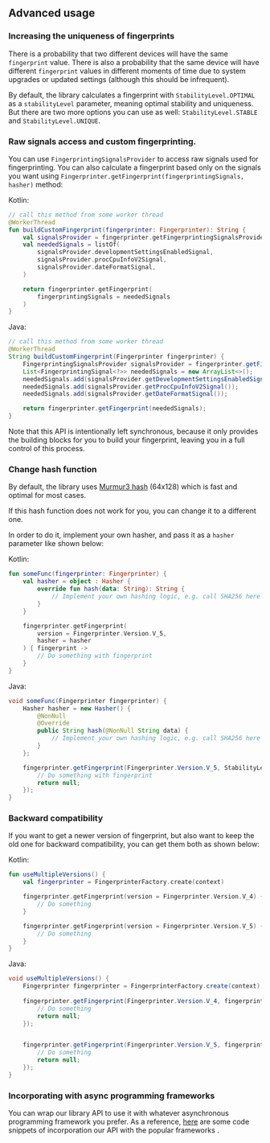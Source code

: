 ## Advanced usage

### Increasing the uniqueness of fingerprints

There is a probability that two different devices will have the same `fingerprint` value. There is also a probability that the same device will have different `fingerprint` values in different moments of time due to system upgrades or updated settings (although this should be infrequent).

By default, the library calculates a fingerprint with `StabilityLevel.OPTIMAL` as a `stabilityLevel` parameter, meaning optimal stability and uniqueness. But there are two more options you can use as well: `StabilityLevel.STABLE` and `StabilityLevel.UNIQUE`.

### Raw signals access and custom fingerprinting.

You can use `FingerprintingSignalsProvider` to access raw signals used for fingerprinting.
You can also calculate a fingerprint based only on the signals you want using `Fingerprinter.getFingerprint(fingerprintingSignals, hasher)` method:

Kotlin:
```kotlin
// call this method from some worker thread
@WorkerThread
fun buildCustomFingerprint(fingerprinter: Fingerprinter): String {
    val signalsProvider = fingerprinter.getFingerprintingSignalsProvider()
    val neededSignals = listOf(
        signalsProvider.developmentSettingsEnabledSignal,
        signalsProvider.procCpuInfoV2Signal,
        signalsProvider.dateFormatSignal,
    )

    return fingerprinter.getFingerprint(
        fingerprintingSignals = neededSignals
    )
}
```
Java:
```java
// call this method from some worker thread
@WorkerThread
String buildCustomFingerprint(Fingerprinter fingerprinter) {
    FingerprintingSignalsProvider signalsProvider = fingerprinter.getFingerprintingSignalsProvider();
    List<FingerprintingSignal<?>> neededSignals = new ArrayList<>();
    neededSignals.add(signalsProvider.getDevelopmentSettingsEnabledSignal());
    neededSignals.add(signalsProvider.getProcCpuInfoV2Signal());
    neededSignals.add(signalsProvider.getDateFormatSignal());

    return fingerprinter.getFingerprint(neededSignals);
}
```

Note that this API is intentionally left synchronous, because it only provides the building blocks for you to build your fingerprint, leaving
you in a full control of this process.

### Change hash function

By default, the library uses [Murmur3 hash](https://en.wikipedia.org/wiki/MurmurHash) (64x128) which is fast and optimal for most cases.

If this hash function does not work for you, you can change it to a different one.

In order to do it, implement your own hasher, and pass it as a `hasher` parameter like shown below:

Kotlin:
``` kotlin
fun someFunc(fingerprinter: Fingerprinter) {
    val hasher = object : Hasher {
        override fun hash(data: String): String {
            // Implement your own hashing logic, e.g. call SHA256 here
        }
    }

    fingerprinter.getFingerprint(
        version = Fingerprinter.Version.V_5,
        hasher = hasher
    ) { fingerprint ->
        // Do something with fingerprint
    }
}
```
Java:
```java
void someFunc(Fingerprinter fingerprinter) {
    Hasher hasher = new Hasher() {
        @NonNull
        @Override
        public String hash(@NonNull String data) {
            // Implement your own hashing logic, e.g. call SHA256 here
        }
    };

    fingerprinter.getFingerprint(Fingerprinter.Version.V_5, StabilityLevel.OPTIMAL, hasher, fingerprint -> {
        // Do something with fingerprint
        return null;
    });
}
```

### Backward compatibility

If you want to get a newer version of fingerprint, but also want to keep the old one for backward compatibility, you can get them both as shown below:

Kotlin:
```kotlin
fun useMultipleVersions() {
    val fingerprinter = FingerprinterFactory.create(context)

    fingerprinter.getFingerprint(version = Fingerprinter.Version.V_4) { fingerprintV4 ->
        // Do something
    }

    fingerprinter.getFingerprint(version = Fingerprinter.Version.V_5) { fingerprintV5 ->
        // Do something
    }
}
```
Java:
```java
void useMultipleVersions() {
    Fingerprinter fingerprinter = FingerprinterFactory.create(context);
    
    fingerprinter.getFingerprint(Fingerprinter.Version.V_4, fingerprintV4 -> {
        // Do something
        return null;
    });


    fingerprinter.getFingerprint(Fingerprinter.Version.V_5, fingerprintV5 -> {
        // Do something
        return null;
    });
}
```

### Incorporating with async programming frameworks

You can wrap our library API to use it with whatever asynchronous programming framework you prefer.
As a reference, [here](extensions.md) are some code snippets of incorporation our API with the popular frameworks .
